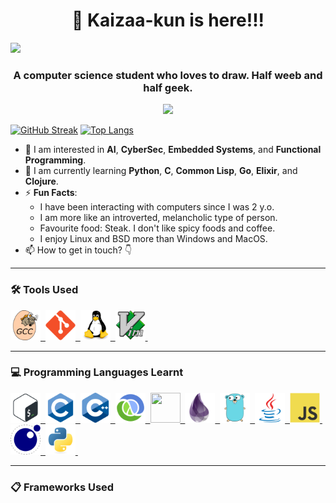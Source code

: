 <h1 align="center"> 
   👋️ Kaizaa-kun is here!!! 
</h1>

<img src="https://github.com/kaizaadesuka/kaizaadesuka/blob/main/20230324_banner.png">

<h3 align="center">
   A computer science student who loves to draw. Half weeb and half geek.
</h3>

<p align="center">
  <img src="https://komarev.com/ghpvc/?username=kaizaadesuka">
</p>

[![GitHub Streak](http://github-readme-streak-stats.herokuapp.com?user=kaizaadesuka&theme=dark&background=000000)](https://git.io/streak-stats)
[![Top Langs](https://github-readme-stats.vercel.app/api/top-langs/?username=kaizaadesuka&layout=compact&theme=vision-friendly-dark)](https://github.com/anuraghazra/github-readme-stats)


- 👀 I am interested in **AI**, **CyberSec**, **Embedded Systems**, and **Functional Programming**.
- 🌱️ I am currently learning **Python**, **C**, **Common Lisp**, **Go**, **Elixir**, and **Clojure**.
- ⚡️ **Fun Facts**:
   - I have been interacting with computers since I was 2 y.o.
   - I am more like an introverted, melancholic type of person.
   - Favourite food: Steak. I don't like spicy foods and coffee.
   - I enjoy Linux and BSD more than Windows and MacOS. 
- 📫️ How to get in touch? 👇️


---
### 🛠️ Tools Used
<div>
  <a href="https://gcc.gnu.org/">
    <img src="https://github.com/devicons/devicon/blob/master/icons/gcc/gcc-original.svg" width="48" height="48"/>&nbsp;
  </a>
  <a href="https://git-scm.com/">
    <img src="https://github.com/devicons/devicon/blob/master/icons/git/git-original.svg" width="48" height="48"/>&nbsp;
  </a>
  <a href="https://www.linux.org/">
    <img src="https://github.com/devicons/devicon/blob/master/icons/linux/linux-original.svg" width="48" height="48"/>&nbsp;
  </a>
  <a href="https://www.vim.org/">
    <img src="https://github.com/devicons/devicon/blob/master/icons/vim/vim-original.svg" width="48" height="48"/>&nbsp;
  </a>
</div>

---
### 💻️ Programming Languages Learnt
<div>
  <a href="https://www.gnu.org/software/bash/">
    <img src="https://github.com/devicons/devicon/blob/master/icons/bash/bash-original.svg" width="48" height="48"/>&nbsp;
  </a>
  <a href="https://www.open-std.org/jtc1/sc22/wg14/">
    <img src="https://github.com/devicons/devicon/blob/master/icons/c/c-original.svg" width="48" height="48"/>&nbsp;
  </a>
  <a href="https://cplusplus.com/">
    <img src="https://github.com/devicons/devicon/blob/master/icons/cplusplus/cplusplus-original.svg" width="48" height="48"/>&nbsp;
  </a>
  <a href="https://clojure.org/">
    <img src="https://github.com/devicons/devicon/blob/master/icons/clojure/clojure-original.svg" width="48" height="48"/>&nbsp;
  </a>
  <a href="https://common-lisp.net/">
    <img src="https://upload.wikimedia.org/wikipedia/commons/4/48/Lisp_logo.svg" width="48" height="48"/>&nbsp;
  </a>
  <a href="https://elixir-lang.org/">
    <img src="https://github.com/devicons/devicon/blob/master/icons/elixir/elixir-original.svg" width="48" height="48"/>&nbsp;
  </a>
  <a href="https://go.dev/">
    <img src="https://github.com/devicons/devicon/blob/master/icons/go/go-original.svg" width="48" height="48"/>&nbsp;
  </a>
  <a href="https://www.oracle.com/java/">
    <img src="https://github.com/devicons/devicon/blob/master/icons/java/java-original.svg" width="48" height="48"/>&nbsp;
  </a>
  <a href="https://www.javascript.com/">
    <img src="https://github.com/devicons/devicon/blob/master/icons/javascript/javascript-original.svg" width="48" height="48"/>&nbsp;
  </a>
  <a href="https://www.lua.org/">
    <img src="https://github.com/devicons/devicon/blob/master/icons/lua/lua-original.svg" width="48" height="48"/>&nbsp;
  </a>
  <a href="https://www.python.org/">
    <img src="https://github.com/devicons/devicon/blob/master/icons/python/python-original.svg" width="48" height="48"/>&nbsp;
  </a>
</div>

---
### 📋️ Frameworks Used
